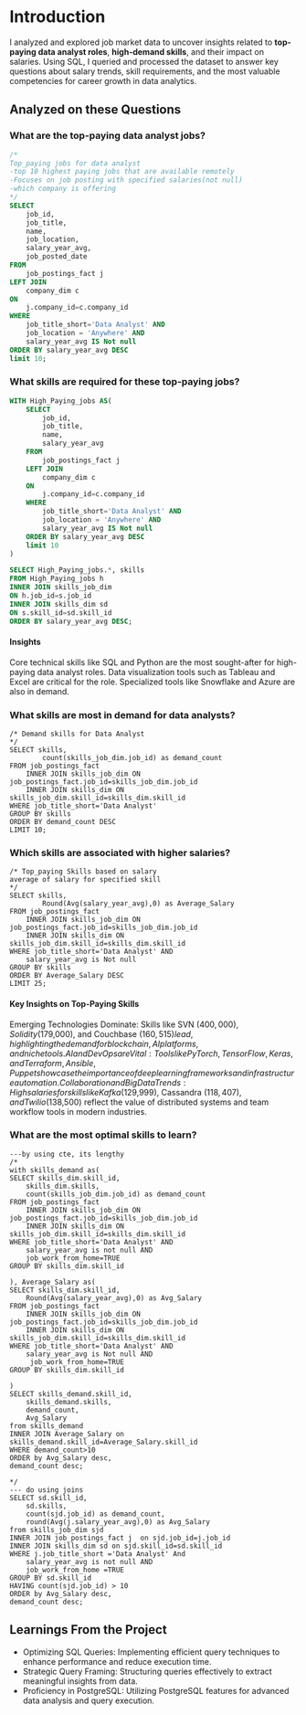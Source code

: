 # Introduction
I analyzed and explored job market data to uncover insights related to **top-paying data analyst roles**, **high-demand skills**, and their impact on salaries. Using SQL, I queried and processed the dataset to answer key questions about salary trends, skill requirements, and the most valuable competencies for career growth in data analytics.
## Analyzed on these Questions
### What are the top-paying data analyst jobs?
```sql
/*
Top_paying jobs for data analyst
-top 10 highest paying jobs that are available remotely
-Focuses on job posting with specified salaries(not null) 
-which company is offering
*/
SELECT
    job_id,
    job_title,
    name,
    job_location,
    salary_year_avg,
    job_posted_date
FROM 
    job_postings_fact j 
LEFT JOIN 
    company_dim c
ON
    j.company_id=c.company_id
WHERE
    job_title_short='Data Analyst' AND
    job_location = 'Anywhere' AND
    salary_year_avg IS Not null
ORDER BY salary_year_avg DESC
limit 10;
```

### What skills are required for these top-paying jobs?

```sql
WITH High_Paying_jobs AS(
    SELECT
        job_id,
        job_title,
        name,
        salary_year_avg
    FROM 
        job_postings_fact j 
    LEFT JOIN 
        company_dim c
    ON
        j.company_id=c.company_id
    WHERE
        job_title_short='Data Analyst' AND
        job_location = 'Anywhere' AND
        salary_year_avg IS Not null
    ORDER BY salary_year_avg DESC
    limit 10
)

SELECT High_Paying_jobs.*, skills
FROM High_Paying_jobs h
INNER JOIN skills_job_dim
ON h.job_id=s.job_id
INNER JOIN skills_dim sd
ON s.skill_id=sd.skill_id
ORDER BY salary_year_avg DESC;
```
#### Insights
Core technical skills like SQL and Python are the most sought-after for high-paying data analyst roles.
Data visualization tools such as Tableau and Excel are critical for the role.
Specialized tools like Snowflake and Azure are also in demand.

### What skills are most in demand for data analysts?
```
/* Demand skills for Data Analyst
*/
SELECT skills,
        count(skills_job_dim.job_id) as demand_count
FROM job_postings_fact
    INNER JOIN skills_job_dim ON job_postings_fact.job_id=skills_job_dim.job_id
    INNER JOIN skills_dim ON skills_job_dim.skill_id=skills_dim.skill_id
WHERE job_title_short='Data Analyst' 
GROUP BY skills
ORDER BY demand_count DESC
LIMIT 10;
```

### Which skills are associated with higher salaries?
```
/* Top_paying Skills based on salary
average of salary for specified skill
*/
SELECT skills,
        Round(Avg(salary_year_avg),0) as Average_Salary
FROM job_postings_fact
    INNER JOIN skills_job_dim ON job_postings_fact.job_id=skills_job_dim.job_id
    INNER JOIN skills_dim ON skills_job_dim.skill_id=skills_dim.skill_id
WHERE job_title_short='Data Analyst' AND
    salary_year_avg is Not null
GROUP BY skills
ORDER BY Average_Salary DESC
LIMIT 25;
```
#### Key Insights on Top-Paying Skills
Emerging Technologies Dominate: 
Skills like SVN ($400,000), Solidity ($179,000), and Couchbase ($160,515) lead, highlighting the demand for blockchain, AI platforms, and niche tools.
AI and DevOps are Vital: 
Tools like PyTorch, TensorFlow, Keras, and Terraform, Ansible, Puppet showcase the importance of deep learning frameworks and infrastructure automation.
Collaboration and Big Data Trends: 
High salaries for skills like Kafka ($129,999), Cassandra ($118,407), and Twilio ($138,500) reflect the value of distributed systems and team workflow tools in modern industries.

### What are the most optimal skills to learn?
```
---by using cte, its lengthy
/*
with skills_demand as(
SELECT skills_dim.skill_id,
    skills_dim.skills,
    count(skills_job_dim.job_id) as demand_count
FROM job_postings_fact
    INNER JOIN skills_job_dim ON job_postings_fact.job_id=skills_job_dim.job_id
    INNER JOIN skills_dim ON skills_job_dim.skill_id=skills_dim.skill_id
WHERE job_title_short='Data Analyst' AND
    salary_year_avg is not null AND
    job_work_from_home=TRUE
GROUP BY skills_dim.skill_id

), Average_Salary as(
SELECT skills_dim.skill_id,
    Round(Avg(salary_year_avg),0) as Avg_Salary
FROM job_postings_fact
    INNER JOIN skills_job_dim ON job_postings_fact.job_id=skills_job_dim.job_id
    INNER JOIN skills_dim ON skills_job_dim.skill_id=skills_dim.skill_id
WHERE job_title_short='Data Analyst' AND
    salary_year_avg is Not null AND
     job_work_from_home=TRUE
GROUP BY skills_dim.skill_id

)
SELECT skills_demand.skill_id,
    skills_demand.skills,
    demand_count,
    Avg_Salary
from skills_demand
INNER JOIN Average_Salary on skills_demand.skill_id=Average_Salary.skill_id
WHERE demand_count>10
ORDER by Avg_Salary desc,
demand_count desc;

*/
--- do using joins
SELECT sd.skill_id,
    sd.skills,
    count(sjd.job_id) as demand_count,
    round(Avg(j.salary_year_avg),0) as Avg_Salary
from skills_job_dim sjd
INNER JOIN job_postings_fact j  on sjd.job_id=j.job_id
INNER JOIN skills_dim sd on sjd.skill_id=sd.skill_id
WHERE j.job_title_short ='Data Analyst' And
    salary_year_avg is not null AND
    job_work_from_home =TRUE
GROUP BY sd.skill_id
HAVING count(sjd.job_id) > 10
ORDER by Avg_Salary desc,
demand_count desc;
```

## Learnings From the Project
- Optimizing SQL Queries: Implementing efficient query techniques to enhance performance and reduce execution time.
- Strategic Query Framing: Structuring queries effectively to extract meaningful insights from data.
- Proficiency in PostgreSQL: Utilizing PostgreSQL features for advanced data analysis and query execution. 

